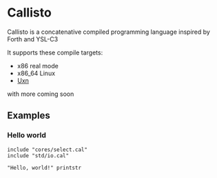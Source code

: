 # Callisto
Callisto is a concatenative compiled programming language inspired by Forth and YSL-C3

It supports these compile targets:
- x86 real mode
- x86_64 Linux
- [Uxn](https://100r.co/site/uxn.html)

with more coming soon

## Examples
### Hello world
```
include "cores/select.cal"
include "std/io.cal"

"Hello, world!" printstr
```

